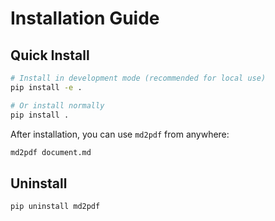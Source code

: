 # Installation Guide

## Quick Install

```bash
# Install in development mode (recommended for local use)
pip install -e .

# Or install normally
pip install .
```

After installation, you can use `md2pdf` from anywhere:

```bash
md2pdf document.md
```

## Uninstall

```bash
pip uninstall md2pdf
```
